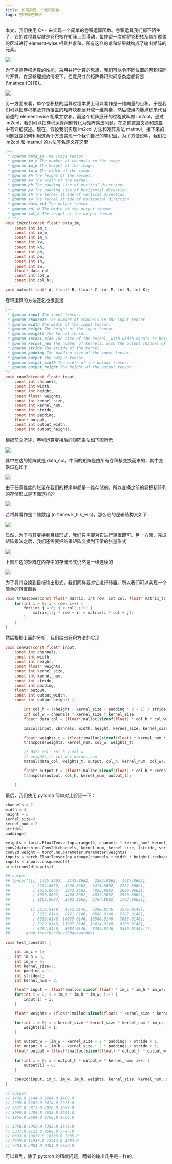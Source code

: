 ```yaml
---
title: 如何实现一个卷积函数
tags: 卷积神经网络
---
```


本文，我们使用 C++ 来实现一个简单的卷积运算函数。卷积运算我们都不陌生了，它的过程其实就是卷积核在矩阵上面滑动，每停留一次就将卷积核及其所覆盖的区域进行 element-wise 相乘并求和，所有这样的求和结果就构成了输出矩阵的元素。

![](/resources/2022-06-09-conv2d/./conv_conv-simple.png) 

为了提高卷积运算的性能，采用并行计算的思想，我们可以令不同位置的卷积核同时开算，在足够理想的情况下，任意尺寸的矩阵卷积时间复杂度都将是 \(\mathcal{O}(1)\)。

![](/resources/2022-06-09-conv2d/./conv_conv-simple-paralle.png)

另一方面来看，单个卷积核的运算过程本质上可以看作是一维向量的点积。于是我们可以把卷积核及其所覆盖的矩阵块都展开成一维向量，然后使用向量点积来代替前述的 element-wise 相乘并求和。而这个矩阵展开的过程就叫做 im2col，通过 im2col，我们可以把卷积运算问题转化为矩阵乘法问题，在之前[这篇]()文章和[这篇](文章)中有详细叙述。现在，假设我们实现 im2col 方法和矩阵乘法 matmul，接下来的问题就是如何利用这两个方法实现一个我们自己的卷积层，为了方便说明，我们把 im2col 和 matmul 的方法签名定义在这里

```c
/**
 * @param data_im The image tensor.
 * @param im_c The number of channels in the image.
 * @param im_h The height of the image.
 * @param im_w The width of the image.
 * @param kh The height of the kernel.
 * @param kw The width of the kernel.
 * @param ph The padding size of vertical direction.
 * @param pw The padding size of horizontal direction.
 * @param sh The kernel stride of vertical direction. 
 * @param sw The kernel stride of horizontal direction.
 * @param data_col The output tensor.
 * @param col_w The width of the output tensor.
 * @param col_h The height of the output tensor.
 * **/
void im2col(const float* data_im, 
    const int im_c, 
    const int im_w, 
    const int im_h, 
    const int kw, 
    const int kh, 
    const int ph, 
    const int pw, 
    const int sh,
    const int sw,
    float* data_col, 
    const int col_w, 
    const int col_h);

void matmul(float* A, float* B, float* C, int M, int N, int K);
```

卷积运算的方法签名也很直接

```c
/**
 * @param input The input tensor.
 * @param channels The number of channels in the input tensor.
 * @param width The width of the input tensor.
 * @param height The height of the input tensor.
 * @param weights The kernel tensor.
 * @param kernel_size The size of the kernel, with width equals to height.
 * @param kernel_num The number of kernels, also the output channel of convolution.
 * @param stride The stride of the kernel.
 * @param padding The padding size of the input tensor.
 * @param output The output tensor.
 * @param output_width The width of the output tensor.
 * @param output_height The height of the output tensor.
*/
void conv2d(const float* input, 
    const int channels, 
    const int width, 
    const int height,
    const float* weights,
    const int kernel_size,
    const int kernel_num,
    const int stride,
    const int padding,
    float* output,
    const int output_width,
    const int output_height);
```

根据前文所述，卷积运算变换后的矩阵乘法如下图所示

![](/resources/2022-06-09-conv2d/conv_im2col-matmul.png)

其中左边的矩阵就是 data_col。中间的矩阵是由所有卷积核变换而来的，其中变换过程如下

![](/resources/2022-06-09-conv2d/conv_kernel-transform.png)

由于任意维度的张量在我们的程序中都是一维存储的，所以变换之前的卷积核阵列的存储形式是下面这样的

![](/resources/2022-06-09-conv2d/conv_kernel-1d.png)

若将其看作是二维数组 \(n \times k_h k_w c\)，那么它的逻辑结构又如下

![](/resources/2022-06-09-conv2d/conv_kernel-2d.png)

显然，为了将其变换到目标形式，我们只需要对它进行转置即可。另一方面，完成矩阵乘法之后，我们还需要把结果矩阵变换到正常的张量形式

![](/resources/2022-06-09-conv2d/conv_output-transform.png)

上图左边的矩阵在内存中的存储形式仍然是一维连续的

![](/resources/2022-06-09-conv2d/conv_output-1d.png)

为了将其变换到目标输出形式，我们同样要对它进行转置。所以我们可以实现一个简单的转置函数

```c
void transpose(const float* matrix, int row, int col, float* matrix_t) {
    for(int i = 0; i < row; i++) {
        for(int j = 0; j < col; j++) {
            matrix_t[j * row + i] = matrix[i * col + j];
        }
    }
}
```

然后根据上面的分析，我们给出卷积方法的实现

```c
void conv2d(const float* input, 
    const int channels, 
    const int width, 
    const int height,
    const float* weights,
    const int kernel_size,
    const int kernel_num,
    const int stride,
    const int padding,
    float* output,
    const int output_width,
    const int output_height) {
        
        int col_h = ((height - kernel_size + padding * 2 + 1) / stride) * ((width - kernel_size + padding * 2 + 1) / stride);
        int col_w = channels * kernel_size * kernel_size;
        float* data_col = (float*)malloc(sizeof(float) * col_h * col_w);
        
        im2col(input, channels, width, height, kernel_size, kernel_size, padding, padding, stride, stride, data_col, col_w, col_h);

        float* weights_t = (float*)malloc(sizeof(float) * kernel_num * col_w);
        transpose(weights, kernel_num, col_w, weights_t);

        // data_col: col_h x col_w
        // weights_t: col_w x kernel_num
        matmul(data_col, weights_t, output, col_h, kernel_num, col_w);

        float* output_t = (float*)malloc(sizeof(float) * col_h * kernel_num);
        transpose(output, col_h, kernel_num, output_t);

    }
```

最后，我们使用 pytorch 简单对比验证一下：

```python
channels = 2
width = 4
height = 5
kernel_size=3
kernel_num = 2
stride=1
padding=1

weights = torch.FloatTensor(np.arange(0, channels * kernel_num* kernel_size**2).reshape(kernel_num, channels, kernel_size, kernel_size))
conv2d=torch.nn.Conv2d(channels, kernel_num, kernel_size, (stride, stride), padding)
conv2d.weight = torch.nn.parameter.Parameter(weights)
inputs = torch.FloatTensor(np.arange(channels * width * height).reshape(channels, height, width))
inputs = inputs.unsqueeze(0)
print(conv2d(inputs))

## output
## tensor([[[[ 1435.8663,  2143.8662,  2263.8662,  1487.8663],
##          [ 2204.8662,  3260.8662,  3413.8662,  2222.8662],
##          [ 2636.8662,  3872.8662,  4025.8662,  2606.8662],
##          [ 3068.8662,  4484.8662,  4637.8662,  2990.8662],
##          [ 1855.8663,  2683.8662,  2767.8662,  1763.8663]],
##
##         [[ 3236.0149,  4952.0146,  5288.0146,  3576.0149],
##          [ 5337.0146,  8121.0146,  8598.0146,  5787.0146],
##          [ 6633.0146, 10029.0146, 10506.0146,  7035.0146],
##          [ 7929.0146, 11937.0146, 12414.0146,  8283.0146],
##          [ 5384.0146,  8084.0146,  8384.0146,  5580.0146]]]],
##       grad_fn=<ThnnConv2DBackward0>)
```

```c
void test_conv2d() {

    int im_c = 1;
    int im_h = 5;
    int im_w = 5;
    int kernel_size=3;
    int padding = 1;
    int stride=1;
    int kernel_num = 2;

    float* input = (float*)malloc(sizeof(float) * im_c * im_h * im_w);
    for(int i = 0; i < im_c * im_h * im_w; i++) {
        input[i] = i;
    }

    float* weights = (float*)malloc(sizeof(float) * kernel_size * kernel_size * kernel_num * im_c);

    for(int i = 0; i < kernel_size * kernel_size * kernel_num * im_c; i++) {
        weights[i] = i;
    }

    int output_w = (im_w - kernel_size + 2 * padding) / stride + 1;
    int output_h = (im_h - kernel_size + 2 * padding) / stride + 1;
    float* output = (float*)malloc(sizeof(float) * output_h * output_w * kernel_num);
    
    for(int i = 0; i < output_h * output_w * kernel_num; i++) {
        output[i] = 0;
    }

    conv2d(input, im_c, im_w, im_h, weights, kernel_size, kernel_num, stride, padding, output, output_w, output_h);
}

// output
// 1436.0 2144.0 2264.0 1488.0
// 2205.0 3261.0 3414.0 2223.0
// 2637.0 3873.0 4026.0 2607.0
// 3069.0 4485.0 4638.0 2991.0
// 1856.0 2684.0 2768.0 1764.0

// 3236.0 4952.0 5288.0 3576.0
// 5337.0 8121.0 8598.0 5787.0
// 6633.0 10029.0 10506.0 7035.0
// 7929.0 11937.0 12414.0 8283.0
// 5384.0 8084.0 8384.0 5580.0
```

可以看到，除了 pytorch 的精度问题，两者的输出几乎是一样的。